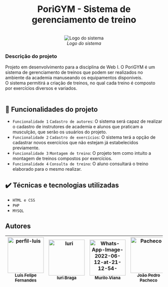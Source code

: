 <h1 align="center"> PoriGYM - Sistema de gerenciamento de treino </h1>
<img scr= "https://www.imagemhost.com.br/images/2022/06/12/Logo.png">
<p align="center">
        <img src="https://i.imgur.com/y9Cw0iU.png" alt= "Logo do sistema" > <br>
        <i>Logo do sistema</i>
</p>

<h3>Descrição do projeto</h3>
Projeto em desenvolvimento para a disciplina de Web I. O PoriGYM é um sistema de gerenciamento de treinos que podem ser realizados no ambiente da academia manuseando os equipamentos disponiveis. <br>
O sistema permitirá a criação de treinos, no qual cada treino é composto por exercícios diversos e variados.<br>
    <img scr= "https://cdn.pixabay.com/photo/2016/10/11/01/58/woman-1730325__340.jpg" />
    <img scr= "https://cdn.pixabay.com/photo/2012/04/13/15/02/gym-32740__340.png"     /> 
<h4 align="center"> 
</h4>

## :hammer: Funcionalidades do projeto

- `Funcionalidade 1` `Cadastro de autores`: O sistema será capaz de realizar o cadastro de instrutores de academia e alunos que praticam a musculção, que serão os usuários do projeto. 
- `Funcionalidade 2` `Cadastro de exercícios`: O sistema terá a opção de cadastrar novos exercícios que não estejam já estabelecidos previamente.
- `Funcionalidade 3` `Montagem de treino`: O projeto tem como intuito a montagem de treinos compostos por exercícios.
- `Funcionalidade 4` `Consulta de treino`: O aluno consultará o treino elaborado para o mesmo realizar.

## ✔️ Técnicas e tecnologias utilizadas

- ``HTML e CSS``
- ``PHP``
- ``MYSQL``


## Autores

| [<img src= "https://i.ibb.co/1ZZbzb1/perfil-insta.jpg" alt="perfil-luis" border="0" width="115" ><br><sub>Luís Felipe Fernandes</sub>](https://github.com/fernandes-luis) |  [<img src="https://i.ibb.co/vjh3ZzT/Whats-App-Image-2022-06-12-at-21-12-53-1.jpg" alt="Iuri" border="0" width=115><br><sub>Iuri Braga</sub>](https://github.com/iuri-bsilva) |  [<img src="https://i.ibb.co/TcLc0pZ/Whats-App-Image-2022-06-12-at-21-12-54-1.jpg" alt="Whats-App-Image-2022-06-12-at-21-12-54-" alt="Murilo" border="0" width=115><br><sub> Murilo Viana </sub>](https://github.com/Murilo763) | [<img src= "https://i.ibb.co/48wPzXS/Whats-App-Image-2022-06-12-at-21-12-53.jpg" alt="Pacheco" border="0"  width="115"><br><sub>João Pedro Pacheco</sub>](https://github.com/pachecogbi) | [<img src= "https://i.ibb.co/Y7RQCkL/Whats-App-Image-2022-06-12-at-21-12-54.jpg" alt="Lucas" border="0" width=115><br><sub>Lucas Macena</sub>](https://github.com/Lucas-MSF) |
| :---: | :---: | :---: | :---: | :---: | 
